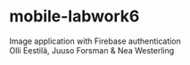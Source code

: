 # mobile-labwork6
Image application with Firebase authentication <br>
Olli Eestilä, Juuso Forsman & Nea Westerling
